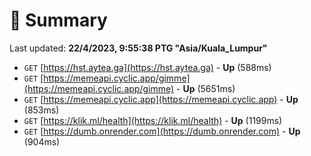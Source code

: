 # 📖 Summary
Last updated: **22/4/2023, 9:55:38 PTG "Asia/Kuala_Lumpur"**

- `GET` [https://hst.aytea.ga](https://hst.aytea.ga) - **Up** (588ms)
- `GET` [https://memeapi.cyclic.app/gimme](https://memeapi.cyclic.app/gimme) - **Up** (5651ms)
- `GET` [https://memeapi.cyclic.app](https://memeapi.cyclic.app) - **Up** (853ms)
- `GET` [https://klik.ml/health](https://klik.ml/health) - **Up** (1199ms)
- `GET` [https://dumb.onrender.com](https://dumb.onrender.com) - **Up** (904ms)
